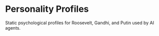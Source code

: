 # Personality Profiles

Static psychological profiles for Roosevelt, Gandhi, and Putin used by AI agents.
